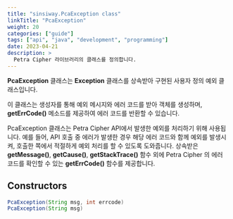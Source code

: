 ```yaml
---
title: "sinsiway.PcaException class"
linkTitle: "PcaException"
weight: 20
categories: ["guide"]
tags: ["api", "java", "development", "programming"]
date: 2023-04-21
description: >
  Petra Cipher 라이브러리의 클래스를 정의합니다.
---
```


**PcaException** 클래스는 **Exception** 클래스를 상속받아 구현된 사용자 정의 예외 클래스입니다.

이 클래스는 생성자를 통해 예외 메시지와 에러 코드를 받아 객체를 생성하며, **getErrCode()** 메소드를 제공하여 에러 코드를 반환할 수 있습니다.

PcaException 클래스는 Petra Cipher API에서 발생한 예외를 처리하기 위해 사용됩니다. 예를 들어, API 호출 중 에러가 발생한 경우 해당 에러 코드와 함께 예외를 발생시켜, 호출한 쪽에서 적절하게 예외 처리를 할 수 있도록 도와줍니다. 상속받은 **getMessage()**, **getCause()**, **getStackTrace()** 함수 외에 Petra Cipher 의 에러 코드를 확인할 수 있는 **getErrCode()** 함수를 제공합니다. 

## Constructors
```java
PcaException(String msg, int errcode)
PcaException(String msg)
```
